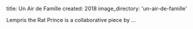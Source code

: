 title: Un Air de Famille 
created: 2018
image_directory: 'un-air-de-famille'

Lempris the Rat Prince is a collaborative piece by ...
